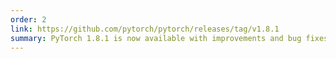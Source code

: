 ```yaml
---
order: 2
link: https://github.com/pytorch/pytorch/releases/tag/v1.8.1
summary: PyTorch 1.8.1 is now available with improvements and bug fixes
---
```


